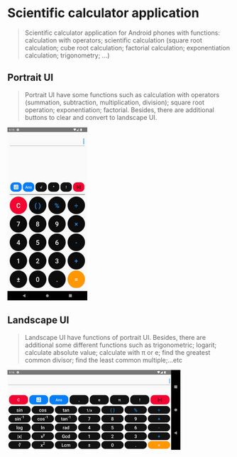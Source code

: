
# Scientific calculator application

>Scientific calculator application for Android phones with functions: calculation with operators; scientific calculation (square root calculation; cube root calculation; factorial calculation; exponentiation calculation; trigonometry; ...)

## Portrait UI

>Portrait UI have some functions such as calculation with operators (summation, subtraction, multiplication, division); square root operation; exponentiation; factorial. Besides, there are additional buttons to clear and convert to landscape UI.

![portrait UI](./cal_portrait.png)

## Landscape UI

>Landscape UI have functions of portrait UI. Besides, there are additional some different functions such as trigonometric; logarit; calculate absolute value; calculate with π or e; find the greatest common divisor; find the least common multiple;...etc

![landscape UI](./cal_lanscape.png)
